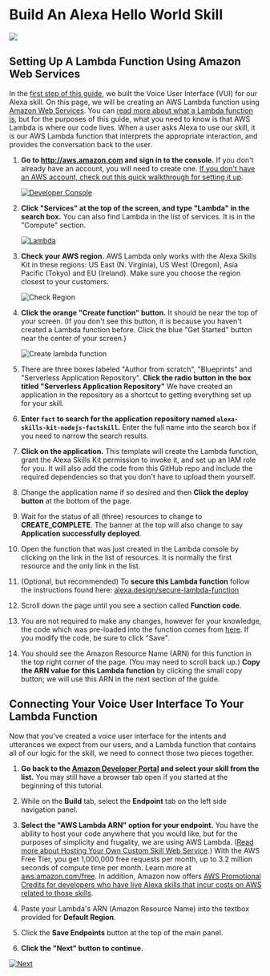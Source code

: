 # Build An Alexa Hello World Skill
<img src="https://m.media-amazon.com/images/G/01/mobile-apps/dex/alexa/alexa-skills-kit/tutorials/quiz-game/header._TTH_.png" />



## Setting Up A Lambda Function Using Amazon Web Services

In the [first step of this guide](./setup-vui-aws-hosted.md), we built the Voice User Interface (VUI) for our Alexa skill.  On this page, we will be creating an AWS Lambda function using [Amazon Web Services](http://aws.amazon.com).  You can [read more about what a Lambda function is](http://aws.amazon.com/lambda), but for the purposes of this guide, what you need to know is that AWS Lambda is where our code lives.  When a user asks Alexa to use our skill, it is our AWS Lambda function that interprets the appropriate interaction, and provides the conversation back to the user.

1.  **Go to http://aws.amazon.com and sign in to the console.** If you don't already have an account, you will need to create one.  [If you don't have an AWS account, check out this quick walkthrough for setting it up](https://alexa.design/create-aws-account).

    [![Developer Console](https://m.media-amazon.com/images/G/01/mobile-apps/dex/alexa/alexa-skills-kit/tutorials/general/2-1-sign-in-to-the-console._TTH_.png)](https://console.aws.amazon.com/console/home)

2.  **Click "Services" at the top of the screen, and type "Lambda" in the search box.**  You can also find Lambda in the list of services.  It is in the "Compute" section.

    [![Lambda](https://m.media-amazon.com/images/G/01/mobile-apps/dex/alexa/alexa-skills-kit/tutorials/general/2-2-services-lambda._TTH_.png)](https://console.aws.amazon.com/lambda/home)

3.  **Check your AWS region.** AWS Lambda only works with the Alexa Skills Kit in these regions: US East (N. Virginia), US West (Oregon), Asia Pacific (Tokyo)  and EU (Ireland).  Make sure you choose the region closest to your customers.

    ![Check Region](https://m.media-amazon.com/images/G/01/mobile-apps/dex/alexa/alexa-skills-kit/tutorials/general/2-3-check-region._TTH_.png)

4.  **Click the orange "Create function" button.** It should be near the top of your screen.  (If you don't see this button, it is because you haven't created a Lambda function before.  Click the blue "Get Started" button near the center of your screen.)

    ![Create lambda function](https://m.media-amazon.com/images/G/01/mobile-apps/dex/alexa/alexa-skills-kit/tutorials/general/2-4-create-a-lambda-function._TTH_.png)

5.  There are three boxes labeled "Author from scratch", "Blueprints" and "Serverless Application Repository". **Click the radio button in the box titled  "Serverless Application Repository"**  We have created an application in the repository as a shortcut to getting everything set up for your skill.

6. **Enter `fact` to search for the application repository named `alexa-skills-kit-nodejs-factskill`.** Enter the full name into the search box if you need to narrow the search results.

7. **Click on the application.** This template will create the Lambda function, grant the Alexa Skills Kit permission to invoke it, and set up an IAM role for you. It will also add the code from this GitHub repo and include the required dependencies so that you don't have to upload them yourself.

    <!-- <img src="https://m.media-amazon.com/images/G/01/mobile-apps/dex/alexa/alexa-skills-kit/tutorials/fact/2-5-blueprint._TTH_.png" />  <!--TODO: THIS IMAGE NEEDS TO BE CUSTOMIZED FOR YOUR SKILL TEMPLATE, THIS ONE IS OUT OF DATE. -->
8. Change the application name if so desired and then **Click the deploy button** at the bottom of the page.

9. Wait for the status of all (three) resources to change to **CREATE_COMPLETE**.  The banner at the top will also change to say **Application successfully deployed**.

11. Open the function that was just created in the Lambda console by clicking on the link in the list of resources.  It is normally the first resource and the only link in the list.

12. (Optional, but recommended) To **secure this Lambda function** follow the instructions found here: [alexa.design/secure-lambda-function](https://alexa.design/secure-lambda-function)

13. Scroll down the page until you see a section called **Function code**.

14. You are not required to make any changes, however for your knowledge, the code which was pre-loaded into the function comes from [here](../lambda/custom/index.js). If you modify the code, be sure to click "Save".

15. You should see the Amazon Resource Name (ARN) for this function in the top right corner of the page.  (You may need to scroll back up.) **Copy the ARN value for this Lambda function** by clicking the small copy button; we will use this ARN in the next section of the guide.


## Connecting Your Voice User Interface To Your Lambda Function

Now that you've created a voice user interface for the intents and utterances we expect from our users, and a Lambda function that contains all of our logic for the skill, we need to connect those two pieces together.

1.  **Go back to the [Amazon Developer Portal](https://developer.amazon.com/alexa/console/ask?&sc_category=Owned&sc_channel=RD&sc_campaign=Evangelism2018&sc_publisher=github&sc_content=Survey&sc_detail=hello-world-nodejs-V2_GUI-3&sc_funnel=Convert&sc_country=WW&sc_medium=Owned_RD_Evangelism2018_github_Survey_hello-world-nodejs-V2_GUI-3_Convert_WW_beginnersdevs&sc_segment=beginnersdevs) and select your skill from the list.** You may still have a browser tab open if you started at the beginning of this tutorial.

2. While on the **Build** tab, select the **Endpoint** tab on the left side navigation panel.

3.  **Select the "AWS Lambda ARN" option for your endpoint.** You have the ability to host your code anywhere that you would like, but for the purposes of simplicity and frugality, we are using AWS Lambda. ([Read more about Hosting Your Own Custom Skill Web Service](https://developer.amazon.com/public/solutions/alexa/alexa-skills-kit/docs/developing-an-alexa-skill-as-a-web-service?&sc_category=Owned&sc_channel=RD&sc_campaign=Evangelism2018&sc_publisher=github&sc_content=Survey&sc_detail=hello-world-nodejs-V2_GUI-3&sc_funnel=Convert&sc_country=WW&sc_medium=Owned_RD_Evangelism2018_github_Survey_hello-world-nodejs-V2_GUI-3_Convert_WW_beginnersdevs&sc_segment=beginnersdevs).)  With the AWS Free Tier, you get 1,000,000 free requests per month, up to 3.2 million seconds of compute time per month. Learn more at [aws.amazon.com/free](https://aws.amazon.com/free/).  In addition, Amazon now offers [AWS Promotional Credits for developers who have live Alexa skills that incur costs on AWS related to those skills](https://developer.amazon.com/alexa-skills-kit/alexa-aws-credits?&sc_category=Owned&sc_channel=RD&sc_campaign=Evangelism2018&sc_publisher=github&sc_content=Survey&sc_detail=hello-world-nodejs-V2_GUI-3&sc_funnel=Convert&sc_country=WW&sc_medium=Owned_RD_Evangelism2018_github_Survey_hello-world-nodejs-V2_GUI-3_Convert_WW_beginnersdevs&sc_segment=beginnersdevs).

4.  Paste your Lambda's ARN (Amazon Resource Name) into the textbox provided for **Default Region**.

5. Click the **Save Endpoints** button at the top of the main panel.

6. **Click the "Next" button to continue.**

[![Next](https://m.media-amazon.com/images/G/01/mobile-apps/dex/alexa/alexa-skills-kit/tutorials/general/buttons/button_next_testing._TTH_.png)](./test-using-simulator.md)

